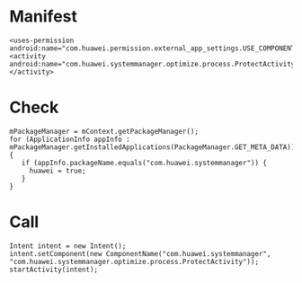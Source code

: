 # Manifest
    <uses-permission android:name="com.huawei.permission.external_app_settings.USE_COMPONENT"/>
    <activity android:name="com.huawei.systemmanager.optimize.process.ProtectActivity"></activity>
# Check
    mPackageManager = mContext.getPackageManager();
    for (ApplicationInfo appInfo : mPackageManager.getInstalledApplications(PackageManager.GET_META_DATA)) {
       if (appInfo.packageName.equals("com.huawei.systemmanager")) {
         huawei = true;
       }
    }
    
# Call
    Intent intent = new Intent();
    intent.setComponent(new ComponentName("com.huawei.systemmanager", "com.huawei.systemmanager.optimize.process.ProtectActivity"));
    startActivity(intent);

